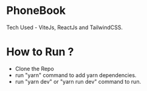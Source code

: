 # PhoneBook
Tech Used - ViteJs, ReactJs and TailwindCSS.

# How to Run ?
- Clone the Repo
- run "yarn" command to add yarn dependencies.
- run "yarn dev" or "yarn run dev" command to run.
